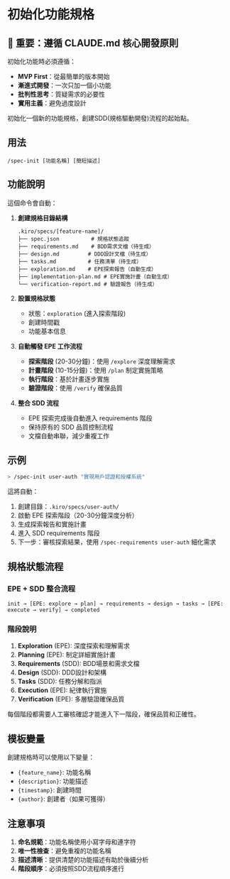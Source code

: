 # 初始化功能規格

## 🚨 重要：遵循 CLAUDE.md 核心開發原則

初始化功能時必須遵循：
- **MVP First**：從最簡單的版本開始
- **漸進式開發**：一次只加一個小功能
- **批判性思考**：質疑需求的必要性
- **實用主義**：避免過度設計

初始化一個新的功能規格，創建SDD(規格驅動開發)流程的起始點。

## 用法
`/spec-init [功能名稱] [簡短描述]`

## 功能說明

這個命令會自動：

1. **創建規格目錄結構**
   ```
   .kiro/specs/[feature-name]/
   ├── spec.json          # 規格狀態追蹤
   ├── requirements.md    # BDD需求文檔（待生成）
   ├── design.md         # DDD設計文檔（待生成）
   ├── tasks.md          # 任務清單（待生成）
   ├── exploration.md    # EPE探索報告（自動生成）
   ├── implementation-plan.md # EPE實施計畫（自動生成）
   └── verification-report.md # 驗證報告（待生成）
   ```

2. **設置規格狀態**
   - 狀態：`exploration` (進入探索階段)
   - 創建時間戳
   - 功能基本信息

3. **自動觸發 EPE 工作流程**
   - **探索階段** (20-30分鐘)：使用 `/explore` 深度理解需求
   - **計畫階段** (10-15分鐘)：使用 `/plan` 制定實施策略
   - **執行階段**：基於計畫逐步實施
   - **驗證階段**：使用 `/verify` 確保品質

4. **整合 SDD 流程**
   - EPE 探索完成後自動進入 requirements 階段
   - 保持原有的 SDD 品質控制流程
   - 文檔自動串聯，減少重複工作

## 示例

```bash
> /spec-init user-auth "實現用戶認證和授權系統"
```

這將自動：
1. 創建目錄：`.kiro/specs/user-auth/`
2. 啟動 EPE 探索階段（20-30分鐘深度分析）
3. 生成探索報告和實施計畫
4. 進入 SDD requirements 階段
5. 下一步：審核探索結果，使用 `/spec-requirements user-auth` 細化需求

## 規格狀態流程

### EPE + SDD 整合流程
```
init → [EPE: explore → plan] → requirements → design → tasks → [EPE: execute → verify] → completed
```

### 階段說明
1. **Exploration** (EPE): 深度探索和理解需求
2. **Planning** (EPE): 制定詳細實施計畫
3. **Requirements** (SDD): BDD場景和需求文檔
4. **Design** (SDD): DDD設計和架構
5. **Tasks** (SDD): 任務分解和指派
6. **Execution** (EPE): 紀律執行實施
7. **Verification** (EPE): 多層驗證確保品質

每個階段都需要人工審核確認才能進入下一階段，確保品質和正確性。

## 模板變量

創建規格時可以使用以下變量：
- `{feature_name}`: 功能名稱
- `{description}`: 功能描述
- `{timestamp}`: 創建時間
- `{author}`: 創建者（如果可獲得）

## 注意事項

1. **命名規範**：功能名稱使用小寫字母和連字符
2. **唯一性檢查**：避免重複的功能名稱
3. **描述清晰**：提供清楚的功能描述有助於後續分析
4. **階段順序**：必須按照SDD流程順序進行
